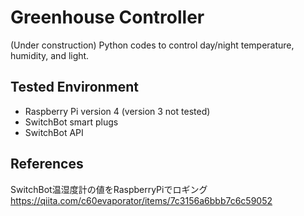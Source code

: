# Greenhouse Controller
(Under construction) Python codes to control day/night temperature, humidity, and light. 

## Tested Environment
- Raspberry Pi version 4 (version 3 not tested)
- SwitchBot smart plugs 
- SwitchBot API

## References
SwitchBot温湿度計の値をRaspberryPiでロギング  
https://qiita.com/c60evaporator/items/7c3156a6bbb7c6c59052
